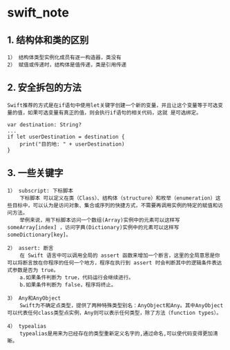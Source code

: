# swift_note

## 1. 结构体和类的区别
    1） 结构体类型实例化成员有逐一构造器，类没有
    2） 赋值或传递时，结构体是值传递，类是引用传递
## 2. 安全拆包的方法
    Swift推荐的方式是在if语句中使用let关键字创建一个新的变量，并且让这个变量等于可选变量的值，如果可选变量有真正的值，则会执行if语句的相关代码，这就 是可选绑定。
    
    var destination: String?
    ...
    if let userDestination = destination {
        print("目的地: " + userDestination)
    }
## 3. 一些关键字
    1） subscript: 下标脚本
        下标脚本 可以定义在类（Class）、结构体（structure）和枚举（enumeration）这些目标中，可以认为是访问对象、集合或序列的快捷方式，不需要再调用实例的特定的赋值和访问方法。
        举例来说，用下标脚本访问一个数组(Array)实例中的元素可以这样写 someArray[index] ，访问字典(Dictionary)实例中的元素可以这样写 someDictionary[key]。
        
    2） assert: 断言
        在 Swift 语言中可以调用全局的 assert 函数来增加一个断言，这里的全局意思是你可以将断言放在你程序的任何一个地方，程序在执行到 assert 时会判断其中的逻辑条件表达式参数是否为 true。
        a.如果条件判断为 true，代码运行会继续进行。
        b.如果条件判断为 false，程序将终止。
        
    3） Any和AnyObject
        Swift为不确定点类型，提供了两种特殊类型别名：AnyObject和Any。其中AnyObject可以代表任何class类型点实例，Any则可以表示任何类型，除了方法（function types）。
        
    4） typealias
        typealias是用来为已经存在的类型重新定义名字的,通过命名,可以使代码变得更加清晰。
